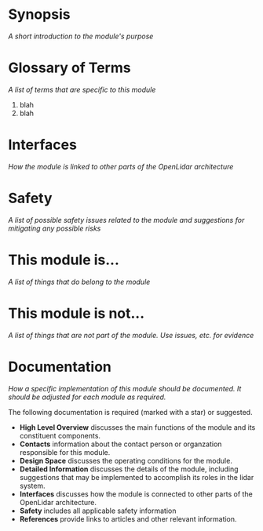 # Synopsis
_A short introduction to the module's purpose_

# Glossary of Terms
_A list of terms that are specific to this module_
1. blah
2. blah

# Interfaces
_How the module is linked to other parts of the OpenLidar architecture_

# Safety
_A list of possible safety issues related to the module and suggestions for mitigating any possible risks_

# This module is...
_A list of things that do belong to the module_

# This module is not...
_A list of things that are not part of the module. Use issues, etc. for evidence_

# Documentation
_How a specific implementation of this module should be documented. It should be adjusted for each module as required._

The following documentation is required (marked with a star) or suggested.
- **High Level Overview** discusses the main functions of the module and its constituent components.
- **Contacts** information about the contact person or organzation responsible for this module.
- **Design Space** discusses the operating conditions for the module.
- **Detailed Information** discusses the details of the module, including suggestions that may be implemented to accomplish its roles in the lidar system.
- **Interfaces** discusses how the module is connected to other parts of the OpenLidar architecture.
- **Safety** includes all applicable safety information
- **References** provide links to articles and other relevant information.
